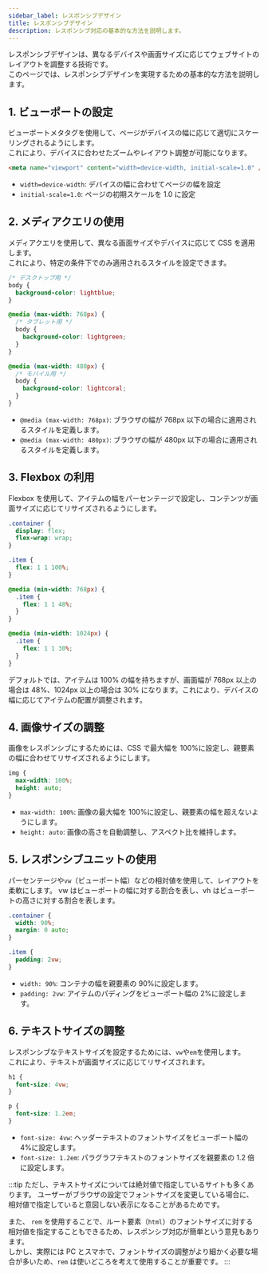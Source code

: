 ```yaml
---
sidebar_label: レスポンシブデザイン
title: レスポンシブデザイン
description: レスポンシブ対応の基本的な方法を説明します。
---
```


レスポンシブデザインは、異なるデバイスや画面サイズに応じてウェブサイトのレイアウトを調整する技術です。  
このページでは、レスポンシブデザインを実現するための基本的な方法を説明します。

## 1. ビューポートの設定

ビューポートメタタグを使用して、ページがデバイスの幅に応じて適切にスケーリングされるようにします。  
これにより、デバイスに合わせたズームやレイアウト調整が可能になります。

```html
<meta name="viewport" content="width=device-width, initial-scale=1.0" />
```

- `width=device-width`: デバイスの幅に合わせてページの幅を設定
- `initial-scale=1.0`: ページの初期スケールを 1.0 に設定

## 2. メディアクエリの使用

メディアクエリを使用して、異なる画面サイズやデバイスに応じて CSS を適用します。  
これにより、特定の条件下でのみ適用されるスタイルを設定できます。

```css
/* デスクトップ用 */
body {
  background-color: lightblue;
}

@media (max-width: 768px) {
  /* タブレット用 */
  body {
    background-color: lightgreen;
  }
}

@media (max-width: 480px) {
  /* モバイル用 */
  body {
    background-color: lightcoral;
  }
}
```

- `@media (max-width: 768px)`: ブラウザの幅が 768px 以下の場合に適用されるスタイルを定義します。
- `@media (max-width: 480px)`: ブラウザの幅が 480px 以下の場合に適用されるスタイルを定義します。

## 3. Flexbox の利用

Flexbox を使用して、アイテムの幅をパーセンテージで設定し、コンテンツが画面サイズに応じてリサイズされるようにします。

```css
.container {
  display: flex;
  flex-wrap: wrap;
}

.item {
  flex: 1 1 100%;
}

@media (min-width: 768px) {
  .item {
    flex: 1 1 48%;
  }
}

@media (min-width: 1024px) {
  .item {
    flex: 1 1 30%;
  }
}
```

デフォルトでは、アイテムは 100% の幅を持ちますが、画面幅が 768px 以上の場合は 48%、1024px 以上の場合は 30% になります。これにより、デバイスの幅に応じてアイテムの配置が調整されます。

## 4. 画像サイズの調整

画像をレスポンシブにするためには、CSS で最大幅を 100%に設定し、親要素の幅に合わせてリサイズされるようにします。

```css
img {
  max-width: 100%;
  height: auto;
}
```

- `max-width: 100%`: 画像の最大幅を 100%に設定し、親要素の幅を超えないようにします。
- `height: auto`: 画像の高さを自動調整し、アスペクト比を維持します。

## 5. レスポンシブユニットの使用

パーセンテージや`vw`（ビューポート幅）などの相対値を使用して、レイアウトを柔軟にします。
vw はビューポートの幅に対する割合を表し、vh はビューポートの高さに対する割合を表します。

```css
.container {
  width: 90%;
  margin: 0 auto;
}

.item {
  padding: 2vw;
}
```

- `width: 90%`: コンテナの幅を親要素の 90%に設定します。
- `padding: 2vw`: アイテムのパディングをビューポート幅の 2%に設定します。

## 6. テキストサイズの調整

レスポンシブなテキストサイズを設定するためには、`vw`や`em`を使用します。  
これにより、テキストが画面サイズに応じてリサイズされます。

```css
h1 {
  font-size: 4vw;
}

p {
  font-size: 1.2em;
}
```

- `font-size: 4vw`: ヘッダーテキストのフォントサイズをビューポート幅の 4%に設定します。
- `font-size: 1.2em`: パラグラフテキストのフォントサイズを親要素の 1.2 倍に設定します。

:::tip
ただし、テキストサイズについては絶対値で指定しているサイトも多くあります。
ユーザーがブラウザの設定でフォントサイズを変更している場合に、相対値で指定していると意図しない表示になることがあるためです。

また、 `rem` を使用することで、ルート要素（`html`）のフォントサイズに対する相対値を指定することもできるため、レスポンシブ対応が簡単という意見もあります。  
しかし、実際には PC とスマホで、フォントサイズの調整がより細かく必要な場合が多いため、`rem` は使いどころを考えて使用することが重要です。
:::
